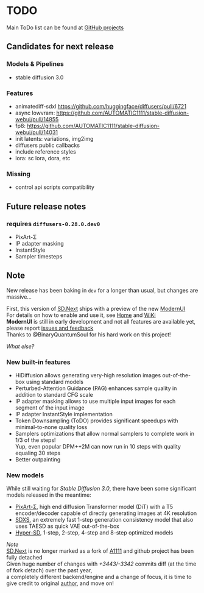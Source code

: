 # TODO

Main ToDo list can be found at [GitHub projects](https://github.com/users/vladmandic/projects)

## Candidates for next release

### Models & Pipelines

- stable diffusion 3.0

### Features

- animatediff-sdxl <https://github.com/huggingface/diffusers/pull/6721>
- async lowvram: <https://github.com/AUTOMATIC1111/stable-diffusion-webui/pull/14855>
- fp8: <https://github.com/AUTOMATIC1111/stable-diffusion-webui/pull/14031>
- init latents: variations, img2img
- diffusers public callbacks  
- include reference styles
- lora: sc lora, dora, etc

### Missing

- control api scripts compatibility

## Future release notes

### requires `diffusers-0.28.0.dev0`

- PixArt-Σ
- IP adapter masking
- InstantStyle
- Sampler timesteps

## Note

New release has been baking in `dev` for a longer than usual, but changes are massive...

First, this version of [SD.Next](https://github.com/vladmandic/automatic) ships with a preview of the new [ModernUI](https://github.com/BinaryQuantumSoul/sdnext-modernui)  
For details on how to enable and use it, see [Home](https://github.com/BinaryQuantumSoul/sdnext-modernui) and [WiKi](https://github.com/vladmandic/automatic/wiki/Themes)  
**ModernUI** is still in early development and not all features are available yet, please report [issues and feedback](https://github.com/BinaryQuantumSoul/sdnext-modernui/issues)  
Thanks to @BinaryQuantumSoul for his hard work on this project!  

*What else?*

### New built-in features

- HiDiffusion allows generating very-high resolution images out-of-the-box using standard models  
- Perturbed-Attention Guidance (PAG) enhances sample quality in addition to standard CFG scale  
- IP adapter masking allows to use multiple input images for each segment of the input image  
- IP adapter InstantStyle implementation  
- Token Downsampling (ToDO) provides significant speedups with minimal-to-none quality loss  
- Samplers optimizations that allow normal samplers to complete work in 1/3 of the steps!  
  Yup, even popular DPM++2M can now run in 10 steps with quality equaling 30 steps  
- Better outpainting

### New models

While still waiting for *Stable Diffusion 3.0*, there have been some significant models released in the meantime:
- [PixArt-Σ](https://pixart-alpha.github.io/PixArt-sigma-project/), high end diffusion Transformer model (DiT) with a T5 encoder/decoder capable of directly generating images at 4K resolution  
- [SDXS](https://github.com/IDKiro/sdxs), an extremely fast 1-step generation consistency model that also uses TAESD as quick VAE out-of-the-box  
- [Hyper-SD](https://huggingface.co/ByteDance/Hyper-SD), 1-step, 2-step, 4-step and 8-step optimized models

*Note*  
[SD.Next](https://github.com/vladmandic/automatic) is no longer marked as a fork of [A1111](https://github.com/AUTOMATIC1111/stable-diffusion-webui/) and github project has been fully detached  
Given huge number of changes with *+3443/-3342* commits diff (at the time of fork detach) over the past year,  
a completely different backend/engine and a change of focus, it is time to give credit to original [author](https://github.com/auTOMATIC1111),  and move on!  
